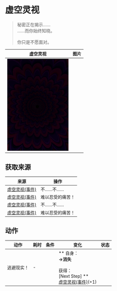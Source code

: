 # 虚空灵视  
> 秘密正在揭示……<br>……而你始终知晓。<br><br>你只是不愿面对。  
  
  虚空灵视  |   图片   
 ----  |  ----:   
   |  <img decoding="async" src="Sprite/Void.png" href="a.md" style="max-width:300px;max-height:300px;">   
  
## 获取来源  
来源  |  操作  
----  |  ----  
[虚空灵视(事件)](Event_SpiritsEverywhere1c.md)  |  不……不……  
[虚空灵视(事件)](Event_SpiritsEverywhere1d.md)  |  难以忍受的痛苦！  
[虚空灵视(事件)](Event_VoidExperience1c.md)  |  不……不……  
[虚空灵视(事件)](Event_VoidExperience1d.md)  |  难以忍受的痛苦！  
## 动作  
动作  |  耗时  |  条件  |  变化  |  状态  
----  |  ----  |  ----  |  ----  |  ----  
逃避现实！<br>  |  -  |    |  ** 自身：**<br>→消失<br><br>** 获得： **<br>** [Next Step] **<br>  [虚空灵视(事件)](Event_VoidExperience1f.md)(+1)<br>  |    


<script>document.title="虚空灵视 - 卡牌生存百科 Card Survival Wiki";</script>